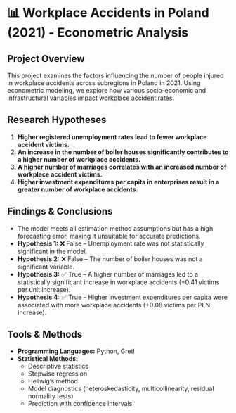# 📊 Workplace Accidents in Poland (2021) - Econometric Analysis  

## **Project Overview**  
This project examines the factors influencing the number of people injured in workplace accidents across subregions in Poland in 2021. Using econometric modeling, we explore how various socio-economic and infrastructural variables impact workplace accident rates.  

## **Research Hypotheses**  
1. **Higher registered unemployment rates lead to fewer workplace accident victims.**  
2. **An increase in the number of boiler houses significantly contributes to a higher number of workplace accidents.**  
3. **A higher number of marriages correlates with an increased number of workplace accident victims.**  
4. **Higher investment expenditures per capita in enterprises result in a greater number of workplace accidents.**  

## **Findings & Conclusions**  
- The model meets all estimation method assumptions but has a high forecasting error, making it unsuitable for accurate predictions.  
- **Hypothesis 1:** ❌ False – Unemployment rate was not statistically significant in the model.  
- **Hypothesis 2:** ❌ False – The number of boiler houses was not a significant variable.  
- **Hypothesis 3:** ✅ True – A higher number of marriages led to a statistically significant increase in workplace accidents (+0.41 victims per unit increase).  
- **Hypothesis 4:** ✅ True – Higher investment expenditures per capita were associated with more workplace accidents (+0.08 victims per PLN increase).  

## **Tools & Methods**  
- **Programming Languages:** Python, Gretl  
- **Statistical Methods:**
  - Descriptive statistics  
  - Stepwise regression  
  - Hellwig’s method  
  - Model diagnostics (heteroskedasticity, multicollinearity, residual normality tests)  
  - Prediction with confidence intervals  

